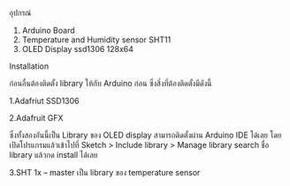 อุปกรณ์

1. Arduino Board
2. Temperature and Humidity sensor SHT11
3. OLED Display ssd1306 128x64

Installation 

ก่อนอื่นต้องติดตั้ง library ให้กับ Arduino ก่อน ซึ่งสิ่งที่ต้องติดตั้งมีดังนี้

1.Adafriut SSD1306

2.Adafruit GFX

ซึ่งทั้งสองอันนี้เป็น Library ของ OLED display สามารถติดตั้งผ่าน Arduino IDE ได้เลย โดยเปิดโปรแกรมแล้วเข้าไปที่
Sketch > Include library > Manage library  search ชื่อ library แล้วกด install ได้เลย

3.SHT 1x – master  เป็น library ของ temperature sensor
